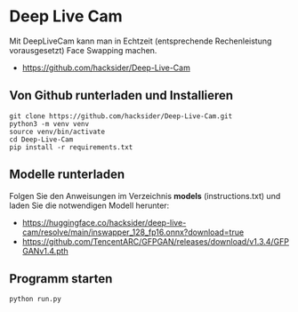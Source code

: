 # Deep Live Cam


Mit DeepLiveCam kann man in Echtzeit (entsprechende Rechenleistung vorausgesetzt) Face Swapping machen.


- https://github.com/hacksider/Deep-Live-Cam


## Von Github runterladen und Installieren

```
git clone https://github.com/hacksider/Deep-Live-Cam.git
python3 -m venv venv
source venv/bin/activate
cd Deep-Live-Cam
pip install -r requirements.txt

```

## Modelle runterladen

Folgen Sie den Anweisungen im Verzeichnis **models** (instructions.txt) und laden Sie die notwendigen Modell herunter:

- https://huggingface.co/hacksider/deep-live-cam/resolve/main/inswapper_128_fp16.onnx?download=true
- https://github.com/TencentARC/GFPGAN/releases/download/v1.3.4/GFPGANv1.4.pth

## Programm starten

```
python run.py

```
